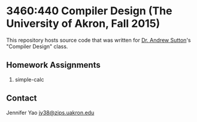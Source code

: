 # 3460:440 Compiler Design (The University of Akron, Fall 2015)

This repository hosts source code that was written for
[Dr. Andrew Sutton](mailto:asutton@uakron.edu)'s "Compiler Design" class.

## Homework Assignments

1. simple-calc

## Contact

Jennifer Yao <jy38@zips.uakron.edu>
